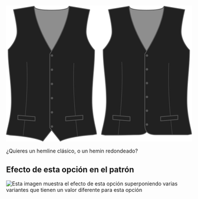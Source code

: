 ![Estilo del dobladillo](hemstyle.svg)

¿Quieres un hemline clásico, o un hemin redondeado?

## Efecto de esta opción en el patrón

![Esta imagen muestra el efecto de esta opción superponiendo varias variantes que tienen un valor diferente para esta opción](wahid\_hemstyle\_sample.svg "Efecto de esta opción en el patrón")
